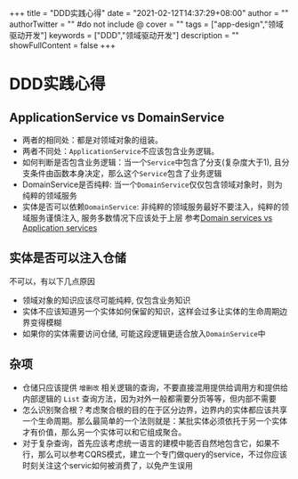 +++
title = "DDD实践心得"
date = "2021-02-12T14:37:29+08:00"
author = ""
authorTwitter = "" #do not include @
cover = ""
tags = ["app-design","领域驱动开发"]
keywords = ["DDD","领域驱动开发"]
description = ""
showFullContent = false
+++
# DDD实践心得

## ApplicationService vs DomainService
- 两者的相同处：都是对领域对象的组装。
- 两者不同处：`ApplicationService`不应该包含业务逻辑。
- 如何判断是否包含业务逻辑：当一个`Service`中包含了分支(复杂度大于1), 且分支条件由函数本身决定，那么这个`Service`包含了业务逻辑
- DomainService是否纯粹: 当一个`DomainService`仅仅包含领域对象时，则为纯粹的领域服务
- 实体是否可以依赖`DomainService`: 非纯粹的领域服务最好不要注入，纯粹的领域服务谨慎注入, 服务多数情况下应该处于上层
参考[Domain services vs Application services](https://enterprisecraftsmanship.com/posts/domain-vs-application-services/)

## 实体是否可以注入仓储
不可以，有以下几点原因
- 领域对象的知识应该尽可能纯粹, 仅包含业务知识
- 实体不应该知道另一个实体如何保留的知识，这样会过多让实体的生命周期边界变得模糊
- 如果你的实体需要访问仓储, 可能这段逻辑更适合放入`DomainService`中


## 杂项
- 仓储只应该提供 `增删改` 相关逻辑的查询，不要直接混用提供给调用方和提供给内部逻辑的 `List` 查询方法，因为对外一般都需要分页等等，但内部不需要
- 怎么识别聚合根？考虑聚合根的目的在于区分边界，边界内的实体都应该共享一个生命周期。那么最简单的一个法则就是：某批实体必须依托于另一个实体才有价值，那么另一个实体可以和它组成聚合。
- 对于复杂查询，首先应该考虑统一语言的建模中能否自然地包含它，如果不行，那么可以参考CQRS模式，建立一个专门做query的service，不过你应该时刻关注这个servic如何被消费了，以免产生误用

